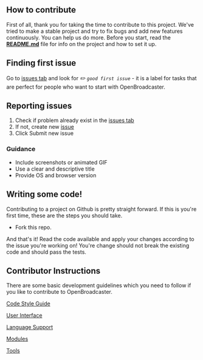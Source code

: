 ## How to contribute

First of all, thank you for taking the time to contribute to this project. We've tried to make a stable project and try to fix bugs and add new features continuously. You can help us do more.
Before you start, read the **[README.md](https://github.com/openbroadcaster/observer/blob/main/README.MD)** file for info on the project and how to set it up.

## Finding first issue

Go to [issues tab](https://github.com/openbroadcaster/observer/issues) and look for *✏️ `good first issue`* - it is a label for tasks that are perfect for people who want to start with OpenBroadcaster.

## Reporting issues

 1. Check if problem already exist in the [issues tab](https://github.com/openbroadcaster/observer/issues)
 2. If not, create new [issue](https://github.com/openbroadcaster/observer/issues/new/choose)
 3. Click Submit new issue

### Guidance
 * Include screenshots or animated GIF
 * Use a clear and descriptive title
 * Provide OS and browser version

## Writing some code!

Contributing to a project on Github is pretty straight forward. If this is you're first time, these are the steps you should take.

- Fork this repo.

And that's it! Read the code available and apply your changes according to the issue you're working on! 
You're change should not break the existing code and should pass the tests.

## Contributor Instructions

There are some basic development guidelines which you need to follow if you like to contribute to OpenBroadcaster.

[Code Style Guide](https://github.com/openbroadcaster/observer/blob/main/docs/StyleGuide.md)

[User Interface](https://github.com/openbroadcaster/observer/blob/main/docs/UserInterface.md)

[Language Support](https://github.com/openbroadcaster/observer/blob/main/docs/LanguageSupport.md)

[Modules](https://github.com/openbroadcaster/observer/blob/main/docs/Modules.md)

[Tools](https://github.com/openbroadcaster/observer/blob/main/docs/Tools.md)
